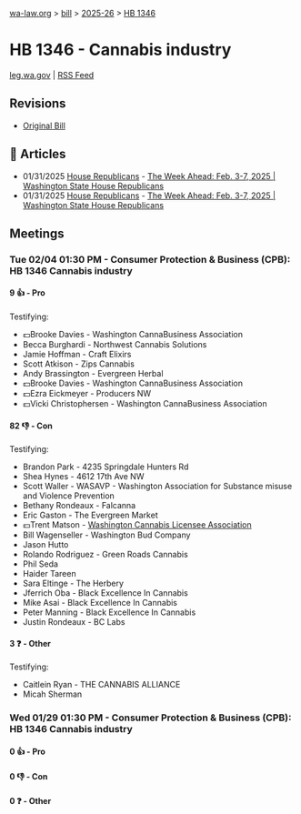 [wa-law.org](/) > [bill](/bill/) > [2025-26](/bill/2025-26/) > [HB 1346](/bill/2025-26/hb/1346/)

# HB 1346 - Cannabis industry
[leg.wa.gov](https://app.leg.wa.gov/billsummary?BillNumber=1346&Year=2025&Initiative=false) | [RSS Feed](./rss.xml)

## Revisions
* [Original Bill](1/)

## 📰 Articles
* 01/31/2025 [House Republicans](/org/house_republicans/) - [The Week Ahead: Feb. 3-7, 2025 | Washington State House Republicans](http://houserepublicans.wa.gov/week/the-week-ahead-feb-3-7-2025/#:~:text=HB%201346)
* 01/31/2025 [House Republicans](/org/house_republicans/) - [The Week Ahead: Feb. 3-7, 2025 | Washington State House Republicans](https://houserepublicans.wa.gov/week/the-week-ahead-feb-3-7-2025/#:~:text=HB%201346)

## Meetings
### Tue 02/04 01:30 PM - Consumer Protection & Business (CPB): HB 1346 Cannabis industry
#### 9 👍 - Pro
Testifying:
* 💵Brooke Davies - Washington CannaBusiness Association
* Becca Burghardi - Northwest Cannabis Solutions
* Jamie Hoffman - Craft Elixirs
* Scott Atkison - Zips Cannabis
* Andy Brassington - Evergreen Herbal
* 💵Brooke Davies - Washington CannaBusiness Association
* 💵Ezra Eickmeyer - Producers NW
* 💵Vicki Christophersen - Washington CannaBusiness Association

#### 82 👎 - Con
Testifying:
* Brandon Park - 4235 Springdale Hunters Rd
* Shea Hynes - 4612 17th Ave NW
* Scott Waller - WASAVP - Washington Association for Substance misuse and Violence Prevention
* Bethany Rondeaux - Falcanna
* Eric Gaston - The Evergreen Market
* 💵Trent Matson - [Washington Cannabis Licensee Association](/org/washington_cannabis_licensee_association/)
* Bill Wagenseller - Washington Bud Company
* Jason Hutto
* Rolando Rodriguez - Green Roads Cannabis
* Phil Seda
* Haider Tareen
* Sara Eltinge - The Herbery
* Jferrich Oba - Black Excellence In Cannabis
* Mike Asai - Black Excellence In Cannabis
* Peter Manning - Black Excellence In Cannabis
* Justin Rondeaux - BC Labs

#### 3 ❓ - Other
Testifying:
* Caitlein Ryan - THE CANNABIS ALLIANCE
* Micah Sherman

### Wed 01/29 01:30 PM - Consumer Protection & Business (CPB): HB 1346 Cannabis industry
#### 0 👍 - Pro

#### 0 👎 - Con

#### 0 ❓ - Other
